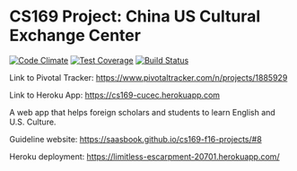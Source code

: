 # CS169 Project: China US Cultural Exchange Center

[![Code Climate](https://codeclimate.com/repos/57f19ff033502a772b003c01/badges/a651d79e74886bf7f46f/gpa.svg)](https://codeclimate.com/repos/57f19ff033502a772b003c01/feed) [![Test Coverage](https://codeclimate.com/repos/57f19ff033502a772b003c01/badges/a651d79e74886bf7f46f/coverage.svg)](https://codeclimate.com/repos/57f19ff033502a772b003c01/coverage) [![Build Status](https://travis-ci.com/gavinksong/cs169-cucec.svg?token=FXjnL2m33ScAVe6iEUzD&branch=master)](https://travis-ci.com/gavinksong/cs169-cucec)

Link to Pivotal Tracker: https://www.pivotaltracker.com/n/projects/1885929

Link to Heroku App: https://cs169-cucec.herokuapp.com

A web app that helps foreign scholars and students to learn English and U.S. Culture.

Guideline website: https://saasbook.github.io/cs169-f16-projects/#8

Heroku deployment: https://limitless-escarpment-20701.herokuapp.com/